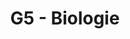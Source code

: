 ---
title: G5 - Biologie
subject: Biologie
layout: subject
summary: "Přehled všech témat pro biologie v G5 popořadě:"
---